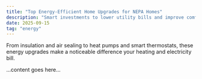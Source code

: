 ```yaml
---
title: "Top Energy-Efficient Home Upgrades for NEPA Homes"
description: "Smart investments to lower utility bills and improve comfort for you and your family."
date: 2025-09-15
tag: "energy"
---
```


From insulation and air sealing to heat pumps and smart thermostats, these energy upgrades make a noticeable difference your heating and electricity bill.<br />

...content goes here...
